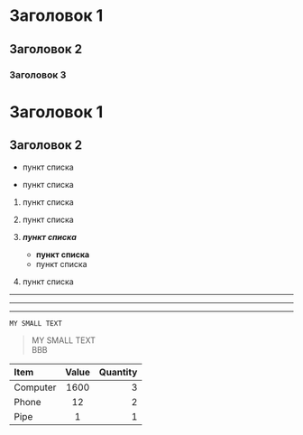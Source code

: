 # Заголовок 1
## Заголовок 2
### Заголовок 3

Заголовок 1
=
Заголовок 2
-

* пункт списка
- пункт списка

1. пункт списка
2. пункт списка

1. ***пункт списка***
    * __пункт списка__
    * пункт списка
2. пункт списка

***
---
___

`
MY SMALL TEXT
`

>MY SMALL TEXT  
ВВВ


Item     | Value | Quantity
:------- |:-----:| -------:
Computer | 1600  | 3
Phone    | 12    | 2
Pipe     | 1     | 1 

